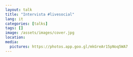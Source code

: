 ```yaml
---
layout: talk
title: "Intervista #livesocial"
lang: it
categories: [talks]
tags: []
image: /assets/images/cover.jpg
location:
media:
  pictures: https://photos.app.goo.gl/mkGreAr15pNoq5WA7
---
```


